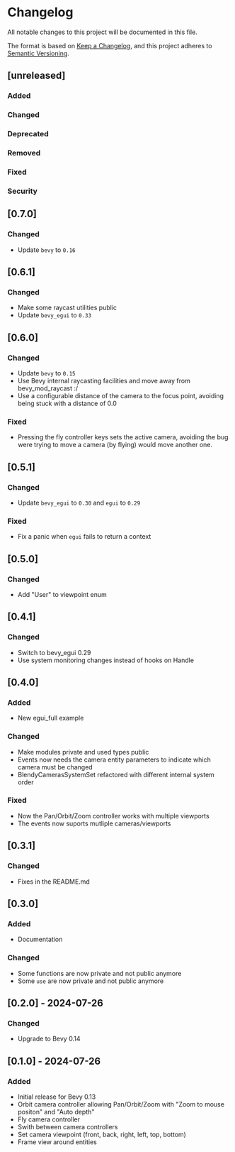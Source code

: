 # Changelog

All notable changes to this project will be documented in this file.

The format is based on [Keep a Changelog](https://keepachangelog.com/en/1.1.0/),
and this project adheres to [Semantic Versioning](https://semver.org/spec/v2.0.0.html).

## [unreleased] 

### Added

### Changed

### Deprecated

### Removed

### Fixed

### Security

## [0.7.0]

### Changed

- Update `bevy` to `0.16`

## [0.6.1]

### Changed
- Make some raycast utilities public
- Update `bevy_egui` to `0.33`

## [0.6.0]

### Changed

- Update `bevy` to `0.15`
- Use Bevy internal raycasting facilities and move away from bevy_mod_raycast :/
- Use a configurable distance of the camera to the focus point, avoiding being 
  stuck with a distance of 0.0

### Fixed

- Pressing the fly controller keys sets the active camera, avoiding the bug
  were trying to move a camera (by flying) would move another one.

## [0.5.1]

### Changed

- Update `bevy_egui` to `0.30` and `egui` to `0.29`

### Fixed

- Fix a panic when `egui` fails to return a context

## [0.5.0]

### Changed

- Add "User" to viewpoint enum

## [0.4.1] 

### Changed

- Switch to bevy_egui 0.29
- Use system monitoring changes instead of hooks on Handle<Mesh>

## [0.4.0] 

### Added

- New egui_full example

### Changed

- Make modules private and used types public
- Events now needs the camera entity parameters to indicate which camera must
  be changed
- BlendyCamerasSystemSet refactored with different internal system order

### Fixed

- Now the Pan/Orbit/Zoom controller works with multiple viewports
- The events now suports mutliple cameras/viewports

## [0.3.1] 

### Changed

- Fixes in the README.md

## [0.3.0] 

### Added

- Documentation

### Changed

- Some functions are now private and not public anymore
- Some `use` are now private and not public anymore 

## [0.2.0] - 2024-07-26

### Changed

- Upgrade to Bevy 0.14

## [0.1.0] - 2024-07-26

### Added

- Initial release for Bevy 0.13
- Orbit camera controller allowing Pan/Orbit/Zoom with "Zoom to mouse positon" and "Auto depth"
- Fly camera controller
- Swith between camera controllers
- Set camera viewpoint (front, back, right, left, top, bottom)
- Frame view around entities
